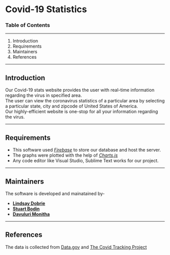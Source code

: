 # Covid-19 Statistics
### Table of Contents
---
1. Introduction
2. Requirements
3. Maintainers
4. References
---
## Introduction
Our Covid-19 stats website provides the user with real-time information regarding the virus in specified area.\
The user can view the coronavirus statistics of a particular area by selecting a particular state, city and zipcode of United States of America.\
Our highly-efficient website is one-stop for all your information regarding the virus.

---
## Requirements
- This software used _[Firebase](https://firebase.google.com/)_ to store our database and host the server.
- The graphs were plotted with the help of _[Charts.js](https://www.chartjs.org/)_
- Any code editor like Visual Studio, Sublime Text works for our project.
---
## Maintainers
The software is developed and mainatained by-
*  **[Lindsay Dobrie](https://github.com/LAD-reposit)**
*  **[Stuart Bodin](https://github.com/LAD-reposit)**
*  **[Davuluri Monitha](https://github.com/StuBod)**
---
## References
The data is collected from [Data.gov](https://www.data.gov/) and [The Covid Tracking Project](https://covidtracking.com/)





